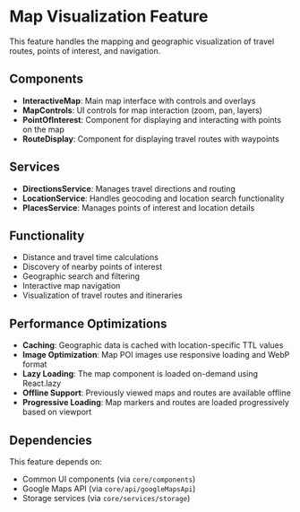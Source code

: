 # Map Visualization Feature

This feature handles the mapping and geographic visualization of travel routes, points of interest, and navigation.

## Components

- **InteractiveMap**: Main map interface with controls and overlays
- **MapControls**: UI controls for map interaction (zoom, pan, layers)
- **PointOfInterest**: Component for displaying and interacting with points on the map
- **RouteDisplay**: Component for displaying travel routes with waypoints

## Services

- **DirectionsService**: Manages travel directions and routing
- **LocationService**: Handles geocoding and location search functionality
- **PlacesService**: Manages points of interest and location details

## Functionality

- Distance and travel time calculations
- Discovery of nearby points of interest
- Geographic search and filtering
- Interactive map navigation
- Visualization of travel routes and itineraries

## Performance Optimizations

- **Caching**: Geographic data is cached with location-specific TTL values
- **Image Optimization**: Map POI images use responsive loading and WebP format
- **Lazy Loading**: The map component is loaded on-demand using React.lazy
- **Offline Support**: Previously viewed maps and routes are available offline
- **Progressive Loading**: Map markers and routes are loaded progressively based on viewport

## Dependencies

This feature depends on:
- Common UI components (via `core/components`)
- Google Maps API (via `core/api/googleMapsApi`)
- Storage services (via `core/services/storage`) 